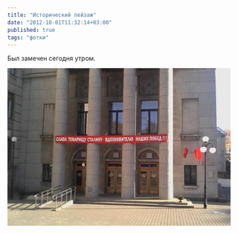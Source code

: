 ```yaml
---
title: "Исторический пейзаж"
date: "2012-10-01T11:32:14+03:00"
published: true
tags: "фотки"
---
```


Был замечен сегодня утром.

![Слава товарищу Сталину\ --- вдохновителю наших побед!!!](/images/photos/historic-landscape.jpg "Слава товарищу Сталину &mdash; вдохновителю наших побед!!!")
